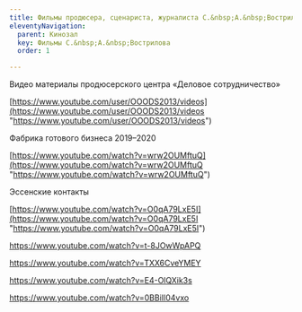 ```yaml
---
title: Фильмы продюсера, сценариста, журналиста С.&nbsp;А.&nbsp;Вострилова
eleventyNavigation:
  parent: Кинозал
  key: Фильмы С.&nbsp;А.&nbsp;Вострилова
  order: 1

---
```

<p>Видео материалы продюсерского центра &laquo;Деловое сотрудничество&raquo;</p>

[https://www.youtube.com/user/OOODS2013/videos](https://www.youtube.com/user/OOODS2013/videos "https://www.youtube.com/user/OOODS2013/videos")

  
<p>Фабрика готового бизнеса 2019&ndash;2020</p>

[https://www.youtube.com/watch?v=wrw2OUMftuQ](https://www.youtube.com/watch?v=wrw2OUMftuQ "https://www.youtube.com/watch?v=wrw2OUMftuQ")

  
<p>Эссенские контакты</p>

  
[https://www.youtube.com/watch?v=O0qA79LxE5I](https://www.youtube.com/watch?v=O0qA79LxE5I "https://www.youtube.com/watch?v=O0qA79LxE5I")

  
https://www.youtube.com/watch?v=t-8JOwWpAPQ

https://www.youtube.com/watch?v=TXX6CveYMEY

https://www.youtube.com/watch?v=E4-OlQXik3s

https://www.youtube.com/watch?v=0BBiIl04vxo